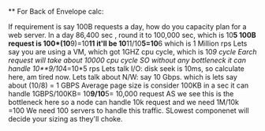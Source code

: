 ** For Back of Envelope calc:

If requirement is say 100B requests a day, how do you capacity plan for a web server.
In a day 86,400 sec , round it to 100,000 sec, which is 10**5
100B request is 100*(10**9)=10**11
it'll  be 10**11/10**5=10**6 which is 1 Million rps
Lets say you are using a VM, which got 1GHZ cpu cycle, which is 10*9 cycle
Earch request will take about 10000 cpu cycle
SO without any bottleneck it can handle 10**9/10*4=10*5 rps
Lets talk I/O: disk seek is 10ms, so calculate here, am tired now.
Lets talk about N/W: say 10 Gbps. which is lets say about (10/8) = 1 GBPS
Average page size is consider 100KB
in a sec it can handle 1GBPS/100KB= 10**9/10**5= 10,000 request
AS we see this is the bottleneck here so a node can handle 10k request and we need 1M/10k =100
We need 100 servers to handle this traffic.
SLowest componenet will decide your sizing as they'll choke.
